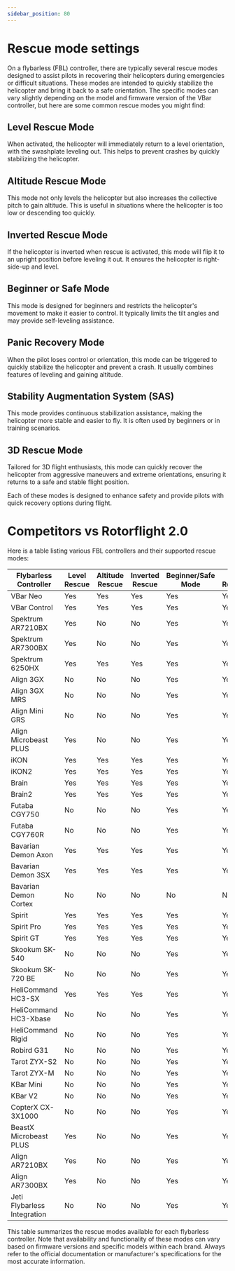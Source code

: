 ```yaml
---
sidebar_position: 80
---
```


# Rescue mode settings

On a flybarless (FBL) controller, there are typically several rescue modes designed to assist pilots in recovering their helicopters during emergencies or difficult situations. These modes are intended to quickly stabilize the helicopter and bring it back to a safe orientation. The specific modes can vary slightly depending on the model and firmware version of the VBar controller, but here are some common rescue modes you might find:

## Level Rescue Mode
When activated, the helicopter will immediately return to a level orientation, with the swashplate leveling out. This helps to prevent crashes by quickly stabilizing the helicopter.

## Altitude Rescue Mode
This mode not only levels the helicopter but also increases the collective pitch to gain altitude. This is useful in situations where the helicopter is too low or descending too quickly.

## Inverted Rescue Mode
If the helicopter is inverted when rescue is activated, this mode will flip it to an upright position before leveling it out. It ensures the helicopter is right-side-up and level.

## Beginner or Safe Mode
This mode is designed for beginners and restricts the helicopter's movement to make it easier to control. It typically limits the tilt angles and may provide self-leveling assistance.

## Panic Recovery Mode
When the pilot loses control or orientation, this mode can be triggered to quickly stabilize the helicopter and prevent a crash. It usually combines features of leveling and gaining altitude.

## Stability Augmentation System (SAS)
This mode provides continuous stabilization assistance, making the helicopter more stable and easier to fly. It is often used by beginners or in training scenarios.

## 3D Rescue Mode
Tailored for 3D flight enthusiasts, this mode can quickly recover the helicopter from aggressive maneuvers and extreme orientations, ensuring it returns to a safe and stable flight position.

Each of these modes is designed to enhance safety and provide pilots with quick recovery options during flight. 

# Competitors vs Rotorflight 2.0

Here is a table listing various FBL controllers and their supported rescue modes:

| Flybarless Controller | Level Rescue | Altitude Rescue | Inverted Rescue | Beginner/Safe Mode | Panic Recovery | SAS | 3D Rescue |
|-----------------------|--------------|-----------------|-----------------|--------------------|----------------|-----|------------|
| VBar Neo              | Yes          | Yes             | Yes             | Yes                | Yes            | Yes | Yes        |
| VBar Control          | Yes          | Yes             | Yes             | Yes                | Yes            | Yes | Yes        |
| Spektrum AR7210BX     | Yes          | No              | No              | Yes                | Yes            | Yes | No         |
| Spektrum AR7300BX     | Yes          | No              | No              | Yes                | Yes            | Yes | No         |
| Spektrum 6250HX       | Yes          | Yes             | Yes             | Yes                | Yes            | Yes | Yes        |
| Align 3GX             | No           | No              | No              | Yes                | Yes            | Yes | No         |
| Align 3GX MRS         | No           | No              | No              | Yes                | Yes            | Yes | No         |
| Align Mini GRS        | No           | No              | No              | Yes                | Yes            | Yes | No         |
| Align Microbeast PLUS | Yes          | No              | No              | Yes                | Yes            | Yes | No         |
| iKON                  | Yes          | Yes             | Yes             | Yes                | Yes            | Yes | Yes        |
| iKON2                 | Yes          | Yes             | Yes             | Yes                | Yes            | Yes | Yes        |
| Brain                 | Yes          | Yes             | Yes             | Yes                | Yes            | Yes | Yes        |
| Brain2                | Yes          | Yes             | Yes             | Yes                | Yes            | Yes | Yes        |
| Futaba CGY750         | No           | No              | No              | Yes                | Yes            | Yes | No         |
| Futaba CGY760R        | No           | No              | No              | Yes                | Yes            | Yes | No         |
| Bavarian Demon Axon   | Yes          | Yes             | Yes             | Yes                | Yes            | Yes | Yes        |
| Bavarian Demon 3SX    | Yes          | Yes             | Yes             | Yes                | Yes            | Yes | Yes        |
| Bavarian Demon Cortex | No           | No              | No              | No                 | No             | Yes | No         |
| Spirit                | Yes          | Yes             | Yes             | Yes                | Yes            | Yes | Yes        |
| Spirit Pro            | Yes          | Yes             | Yes             | Yes                | Yes            | Yes | Yes        |
| Spirit GT             | Yes          | Yes             | Yes             | Yes                | Yes            | Yes | Yes        |
| Skookum SK-540        | No           | No              | No              | Yes                | Yes            | Yes | No         |
| Skookum SK-720 BE     | No           | No              | No              | Yes                | Yes            | Yes | No         |
| HeliCommand HC3-SX    | Yes          | Yes             | Yes             | Yes                | Yes            | Yes | Yes        |
| HeliCommand HC3-Xbase | No           | No              | No              | Yes                | Yes            | Yes | No         |
| HeliCommand Rigid     | No           | No              | No              | Yes                | Yes            | Yes | No         |
| Robird G31            | No           | No              | No              | Yes                | Yes            | Yes | No         |
| Tarot ZYX-S2          | No           | No              | No              | Yes                | Yes            | Yes | No         |
| Tarot ZYX-M           | No           | No              | No              | Yes                | Yes            | Yes | No         |
| KBar Mini             | No           | No              | No              | Yes                | Yes            | Yes | No         |
| KBar V2               | No           | No              | No              | Yes                | Yes            | Yes | No         |
| CopterX CX-3X1000     | No           | No              | No              | Yes                | Yes            | Yes | No         |
| BeastX Microbeast PLUS| Yes          | No              | No              | Yes                | Yes            | Yes | No         |
| Align AR7210BX        | Yes          | No              | No              | Yes                | Yes            | Yes | No         |
| Align AR7300BX        | Yes          | No              | No              | Yes                | Yes            | Yes | No         |
| Jeti Flybarless Integration | No    | No              | No              | Yes                | Yes            | Yes | No         |

This table summarizes the rescue modes available for each flybarless controller. Note that availability and functionality of these modes can vary based on firmware versions and specific models within each brand. Always refer to the official documentation or manufacturer's specifications for the most accurate information.
